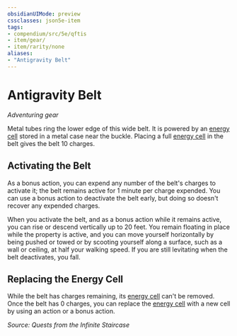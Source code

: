 ```yaml
---
obsidianUIMode: preview
cssclasses: json5e-item
tags:
- compendium/src/5e/qftis
- item/gear/
- item/rarity/none
aliases: 
- "Antigravity Belt"
---
```

# Antigravity Belt
*Adventuring gear*  


Metal tubes ring the lower edge of this wide belt. It is powered by an [energy cell](2-Mechanics/CLI/items/energy-cell.md) stored in a metal case near the buckle. Placing a full [energy cell](2-Mechanics/CLI/items/energy-cell.md) in the belt gives the belt 10 charges.

## Activating the Belt

As a bonus action, you can expend any number of the belt's charges to activate it; the belt remains active for 1 minute per charge expended. You can use a bonus action to deactivate the belt early, but doing so doesn't recover any expended charges.

When you activate the belt, and as a bonus action while it remains active, you can rise or descend vertically up to 20 feet. You remain floating in place while the property is active, and you can move yourself horizontally by being pushed or towed or by scooting yourself along a surface, such as a wall or ceiling, at half your walking speed. If you are still levitating when the belt deactivates, you fall.

## Replacing the Energy Cell

While the belt has charges remaining, its [energy cell](2-Mechanics/CLI/items/energy-cell.md) can't be removed. Once the belt has 0 charges, you can replace the [energy cell](2-Mechanics/CLI/items/energy-cell.md) with a new cell by using an action or a bonus action.

*Source: Quests from the Infinite Staircase*